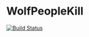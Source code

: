 # WolfPeopleKill

[![Build Status](https://travis-ci.com/WolfKillPeople/WolfPeopleKill.svg?branch=master)](https://travis-ci.com/WolfKillPeople/WolfPeopleKill)
